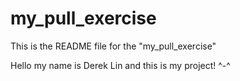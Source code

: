 # my_pull_exercise

This is the README file for the "my_pull_exercise"

Hello my name is Derek Lin and this is my project! ^-^
